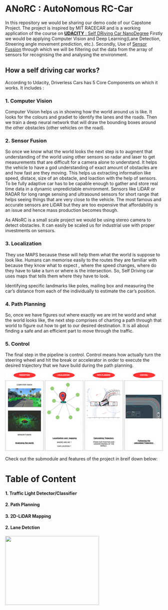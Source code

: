# ANoRC : AutoNomous RC-Car 

In this repository we would be sharing our demo code of our Capstone Project. The project is inspired by MIT RACECAR and is a working application of the course on [**UDACITY** : Self DRiving Car NanoDegree](https://www.udacity.com/course/self-driving-car-engineer-nanodegree--nd013)
Firstly we would be applying Computer Vision and Deep Learning(Lane Detection, Streering angle movement prediction, etc.). 
Secondly, Use of [Sensor Fussion](https://towardsdatascience.com/sensor-fusion-90135614fde6) through which we will be filtering out the data from the array of sensors  for recognising the and analysing the environment. 

## How a self driving car works? 

According to Udacity, Driverless Cars has 5 Core Components on which it works. It includes :
### 1. Computer Vision
Computer Vision helps us in showing how the world around us is like. It looks for the colours and gradiet to identify the lanes and the roads. Then we train a deep neural network that will draw the bounding boxes around the other obstacles (other vehicles on the road).

### 2. Sensor Fusion
So once we know what the world looks the next step is to augment that understanding of the world using other sensors so radar and laser to get measurements that are difficult for a camera alone to understand. It helps the vehicle to have a god understanding of exact amount of obstacles are and how fast are they moving. This helps us extracting information like speed, distace, size of an obstacle, and loaction with the help of sensors. To be fully adaptive car has to be capable enough to gather and store real time data in a dynamic unpredictable environment. Sensors like LiDAR or RADAR for long range sensing and ultrasound sensors for short range that helps seeing things that are very close to the vehicle. The most famous and accurate sensors are LiDAR but they are too expensive that affordability is an issue and hence mass production becomes though. 

As ANoRC is a small scale project we would be using stereo camera to detect obstacles. It can easily be scaled us for industrial use with proper investments on sensors. 


### 3. Localization
They use MAPS because these will help them what the world is suppose to look like. Humans can memorise easily to the routes they are familiar with because they know what to expect , where the speed changes, where do they have to take a turn or where is the intersection. So, Self Driving car uses maps that tells them where they have to look.

Identifying specific landmarks like poles, mailing box and measuring the car’s distance from each of the individually to estimate the car’s position.


### 4. Path Planning
So, once we have figures out where exactly we are int he world and what the world looks like, the next step comprises of charting a path through that world to figure out how to get to our desired destination. It is all about finding a safe and an efficient part to move through the traffic.


### 5. Control
The final step in the pipeline is control. Control means how actually turn the steering wheel and hit the break or accelerator in order to execute the desired trajectory that we have build during the path planning.

<img src="https://github.com/harrykarwasra/autonomous-vehicle/blob/master/images/overview.png" />


Check out the submodule and features of the project in breif down below:

# Table of Content 
#### 1. Traffic Light Detector/Classifier 
#### 2. Path Planning
#### 3. 2D-LiDAR Mapping 
#### 2. Lane Detction 
<img src="https://github.com/harrykarwasra/autonomous-vehicle/blob/master/images/overview.gif" width="300" height="220" />

